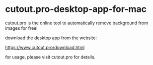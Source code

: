 # cutout.pro-desktop-app-for-mac
cutout.pro is the online tool to automatically remove background from images for freel

download the desktop app from the website: 

https://www.cutout.pro/download.html

for usage, please visit cutout.pro for details.
